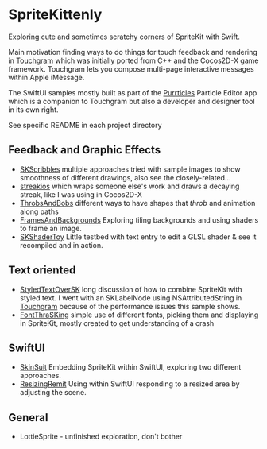 # SpriteKittenly
Exploring cute and sometimes scratchy corners of SpriteKit with Swift.

Main motivation finding ways to do things for touch feedback and rendering in [Touchgram][tg] which was initially ported from C++ and the Cocos2D-X game framework. Touchgram lets you compose multi-page interactive messages within Apple iMessage.

The SwiftUI samples mostly built as part of the [Purrticles][p1] Particle Editor app which is a companion to Touchgram but also a developer and designer tool in its own right.

See specific README in each project directory


## Feedback and Graphic Effects
* [SKScribbles](./SKScribbles/) multiple approaches tried with sample images to show smoothness of different drawings, also see the closely-related...
* [streakios](./streakios/) which wraps someone else's work and draws a decaying streak, like I was using in Cocos2D-X
* [ThrobsAndBobs](./ThrobsAndBobs/) different ways to have shapes that _throb_ and animation along paths
* [FramesAndBackgrounds](./FramesAndBackgrounds/) Exploring tiling backgrounds and using shaders to frame an image.
* [SKShaderToy](./SKShaderToy/) Little testbed with text entry to edit a GLSL shader & see it recompiled and in action.


## Text oriented
* [StyledTextOverSK](./StyledTextOverSK/) long discussion of how to combine SpriteKit with styled text. I went with an SKLabelNode using NSAttributedString in [Touchgram](https://www.touchgram.com/) because of the  performance issues this sample shows.
* [FontThraSKing](./FontThraSKing/) simple use of different fonts, picking them and displaying in SpriteKit, mostly created to get understanding of a crash

## SwiftUI
* [SkinSuit](./SkinSuit/) Embedding SpriteKit within SwiftUI, exploring two different approaches.
* [ResizingRemit](./ResizingRemit/) Using within SwiftUI responding to a resized area by adjusting the scene.


## General
* LottieSprite - unfinished exploration, don't bother


[tg]: https://www.touchgram.com
[p1]: https://www.touchgram.com/purrticles
